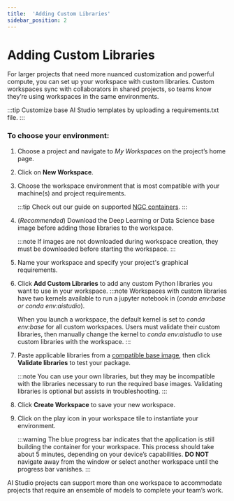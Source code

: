 ```yaml
---
title:  'Adding Custom Libraries'
sidebar_position: 2
---
```

# Adding Custom Libraries 

For larger projects that need more nuanced customization and powerful compute, you can set up your workspace with custom libraries. Custom workspaces sync with collaborators in shared projects, so teams know they’re using workspaces in the same environments.

:::tip
Customize base AI Studio templates by uploading a requirements.txt file. 
:::

### To choose your environment:

1. Choose a project and navigate to *My Workspaces* on the project’s home page. 

2. Click on **New Workspace**. 

3. Choose the workspace environment that is most compatible with your machine(s) and project requirements.

    :::tip
    Check out our guide on supported [NGC containers](/docs/aistudio/using-aistudio/workspaces/base-images#ngc-catalog-containers).
    :::

4. (*Recommended*) Download the Deep Learning or Data Science base image before adding those libraries to the workspace.

    :::note
    If images are not downloaded during workspace creation, they must be downloaded before starting the workspace. 
    :::

5. Name your workspace and specify your project's graphical requirements. 

6. Click **Add Custom Libraries** to add any custom Python libraries you want to use in your workspace. 
    :::note
    Workspaces with custom libraries have two kernels available to run a jupyter notebook in (*conda env:base or conda env:aistudio*).

    When you launch a workspace, the default kernel is set to *conda env:base* for all custom workspaces. Users must validate their custom libraries, then manually change the kernel to *conda env:aistudio* to use custom libraries with the workspace.
    ::: 

7. Paste applicable libraries from a [compatible base image](/docs/aistudio/using-aistudio/workspaces/base-images), then click **Validate libraries** to test your package.

    :::note
    You can use your own libraries, but they may be incompatible with the libraries necessary to run the required base images. Validating libraries is optional but assists in troubleshooting.
    :::

8. Click **Create Workspace** to save your new workspace. 

9. Click on the play icon in your workspace tile to instantiate your environment.

    :::warning
    The blue progress bar indicates that the application is still building the container for your workspace. This process should take about 5 minutes, depending on your device’s capabilities. **DO NOT** navigate away from the window or select another workspace until the progress bar vanishes.
    :::

AI Studio projects can support more than one workspace to accommodate projects that require an ensemble of models to complete your team’s work.